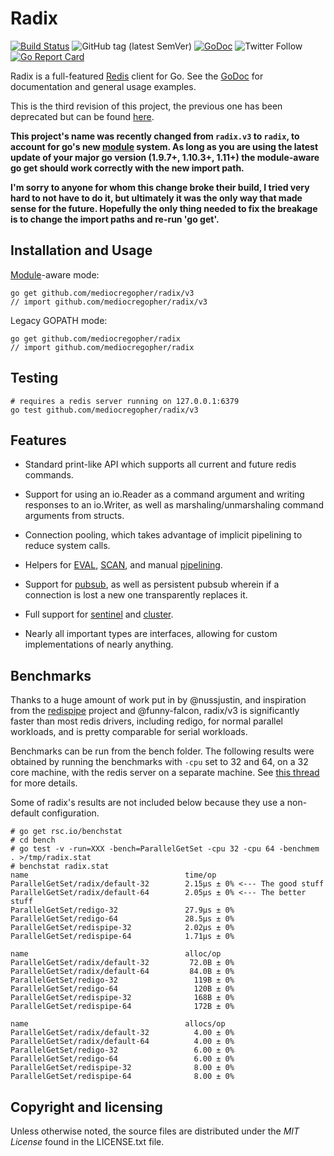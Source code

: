 # Radix

[![Build Status](https://travis-ci.org/mediocregopher/radix.svg)](https://travis-ci.org/mediocregopher/radix)
![GitHub tag (latest SemVer)](https://img.shields.io/github/tag/mediocregopher/radix.svg)
[![GoDoc](https://godoc.org/github.com/mediocregopher/radix?status.svg)][godoc]
![Twitter Follow](https://img.shields.io/twitter/follow/mediocre_gopher.svg?style=social)
[![Go Report Card](https://goreportcard.com/badge/github.com/mediocregopher/radix/v3)](https://goreportcard.com/report/github.com/mediocregopher/radix/v3)

Radix is a full-featured [Redis][redis] client for Go. See the [GoDoc][godoc]
for documentation and general usage examples.

This is the third revision of this project, the previous one has been deprecated
but can be found [here](https://github.com/mediocregopher/radix.v2).

**This project's name was recently changed from `radix.v3` to `radix`, to
account for go's new [module][module] system. As long as you are using the
latest update of your major go version (1.9.7+, 1.10.3+, 1.11+) the module-aware
go get should work correctly with the new import path.**

**I'm sorry to anyone for whom this change broke their build, I tried very hard
to not have to do it, but ultimately it was the only way that made sense for the
future. Hopefully the only thing needed to fix the breakage is to change the
import paths and re-run 'go get'.**

## Installation and Usage

[Module][module]-aware mode:

    go get github.com/mediocregopher/radix/v3
    // import github.com/mediocregopher/radix/v3

Legacy GOPATH mode:

    go get github.com/mediocregopher/radix
    // import github.com/mediocregopher/radix

## Testing

    # requires a redis server running on 127.0.0.1:6379
    go test github.com/mediocregopher/radix/v3

## Features

* Standard print-like API which supports all current and future redis commands.

* Support for using an io.Reader as a command argument and writing responses to
  an io.Writer, as well as marshaling/unmarshaling command arguments from
  structs.

* Connection pooling, which takes advantage of implicit pipelining to reduce
  system calls.

* Helpers for [EVAL][eval], [SCAN][scan], and manual [pipelining][pipelining].

* Support for [pubsub][pubsub], as well as persistent pubsub wherein if a
  connection is lost a new one transparently replaces it.

* Full support for [sentinel][sentinel] and [cluster][cluster].

* Nearly all important types are interfaces, allowing for custom implementations
  of nearly anything.

## Benchmarks

Thanks to a huge amount of work put in by @nussjustin, and inspiration from the
[redispipe][redispipe] project and @funny-falcon, radix/v3 is significantly
faster than most redis drivers, including redigo, for normal parallel workloads,
and is pretty comparable for serial workloads.

Benchmarks can be run from the bench folder. The following results were obtained
by running the benchmarks with `-cpu` set to 32 and 64, on a 32 core machine,
with the redis server on a separate machine. See [this thread][bench_thread]
for more details.

Some of radix's results are not included below because they use a non-default
configuration.

[bench_thread]: https://github.com/mediocregopher/radix/issues/67#issuecomment-465060960


```
# go get rsc.io/benchstat
# cd bench
# go test -v -run=XXX -bench=ParallelGetSet -cpu 32 -cpu 64 -benchmem . >/tmp/radix.stat
# benchstat radix.stat
name                                   time/op
ParallelGetSet/radix/default-32        2.15µs ± 0% <--- The good stuff
ParallelGetSet/radix/default-64        2.05µs ± 0% <--- The better stuff
ParallelGetSet/redigo-32               27.9µs ± 0%
ParallelGetSet/redigo-64               28.5µs ± 0%
ParallelGetSet/redispipe-32            2.02µs ± 0%
ParallelGetSet/redispipe-64            1.71µs ± 0%

name                                   alloc/op
ParallelGetSet/radix/default-32         72.0B ± 0%
ParallelGetSet/radix/default-64         84.0B ± 0%
ParallelGetSet/redigo-32                 119B ± 0%
ParallelGetSet/redigo-64                 120B ± 0%
ParallelGetSet/redispipe-32              168B ± 0%
ParallelGetSet/redispipe-64              172B ± 0%

name                                   allocs/op
ParallelGetSet/radix/default-32          4.00 ± 0%
ParallelGetSet/radix/default-64          4.00 ± 0%
ParallelGetSet/redigo-32                 6.00 ± 0%
ParallelGetSet/redigo-64                 6.00 ± 0%
ParallelGetSet/redispipe-32              8.00 ± 0%
ParallelGetSet/redispipe-64              8.00 ± 0%
```

## Copyright and licensing

Unless otherwise noted, the source files are distributed under the *MIT License*
found in the LICENSE.txt file.

[redis]: http://redis.io
[godoc]: https://godoc.org/github.com/mediocregopher/radix
[eval]: https://redis.io/commands/eval
[scan]: https://redis.io/commands/scan
[pipelining]: https://redis.io/topics/pipelining
[pubsub]: https://redis.io/topics/pubsub
[sentinel]: http://redis.io/topics/sentinel
[cluster]: http://redis.io/topics/cluster-spec
[module]: https://github.com/golang/go/wiki/Modules
[redispipe]: https://github.com/joomcode/redispipe
